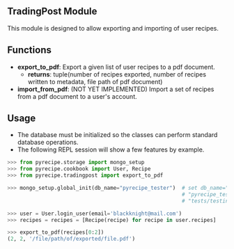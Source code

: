 ## TradingPost Module
This module is designed to allow exporting and importing of user recipes.

## Functions
- **export_to_pdf**: Export a given list of user recipes to a pdf document.
    - **returns**: tuple(number of recipes exported, number of recipes written to metadata, file path of pdf document)
- **import_from_pdf**: (NOT YET IMPLEMENTED) Import a set of recipes from a pdf document to a user's account.

## Usage
- The database must be initialized so the classes can perform standard database operations.
- The following REPL session will show a few features by example.

```python
>>> from pyrecipe.storage import mongo_setup
>>> from pyrecipe.cookbook import User, Recipe
>>> from pyrecipe.tradingpost import export_to_pdf

>>> mongo_setup.global_init(db_name="pyrecipe_tester")  # set db_name="pyrecipe" for actual use
                                                        # "pyrecipe_tester" db found in sourcecode
                                                        # "tests/testing_db/mongodb/" directory

>>> user = User.login_user(email='blackknight@mail.com')
>>> recipes = recipes = [Recipe(recipe) for recipe in user.recipes]

>>> export_to_pdf(recipes[0:2])
(2, 2, '/file/path/of/exported/file.pdf')
```
